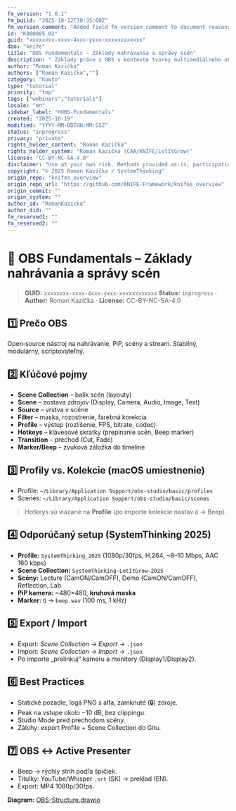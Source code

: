 ```yaml
---
fm_version: "1.0.1"
fm_build: "2025-10-12T10:35:00Z"
fm_version_comment: "Added field fm_version_comment to document reasons for FM updates"
id: "K000085_02"
guid: "xxxxxxxx-xxxx-4xxx-yxxx-xxxxxxxxxxxx"
dao: "knife"
title: "OBS Fundamentals – Základy nahrávania a správy scén"
description: " Základy práce s OBS v kontexte tvorny multimediálneho obsahu"
author: "Roman Kazička"
authors: ["Roman Kazička",""]
category: "howto"
type: "tutorial"
priority: "top"
tags: ["webinars","tutorials"]
locale: "en"
sidebar_label: "HOBS-Fundamentals"
created: "2025-10-19"
modified: "YYYY-MM-DDTHH:MM:SSZ"
status: "inprogress"
privacy: "private"
rights_holder_content: "Roman Kazička"
rights_holder_system: "Roman Kazička (CAA/KNIFE/LetItGrow)"
license: "CC-BY-NC-SA-4.0"
disclaimer: "Use at your own risk. Methods provided as-is; participation is voluntary and context-aware."
copyright: "© 2025 Roman Kazička / SystemThinking"
origin_repo: "knifes_overview"
origin_repo_url: "https://github.com/KNIFE-Framework/knifes_overview"
origin_commit: ""
origin_system: ""
author_id: "RomanKazicka"
author_did: ""
fm_reserved1: ""
fm_reserved2: ""
---
```

# 🎥 OBS Fundamentals – Základy nahrávania a správy scén

<!-- fm-visible: start -->
> **GUID:** `xxxxxxxx-xxxx-4xxx-yxxx-xxxxxxxxxxxx`
> **Status:** `inprogress` · **Author:** Roman Kazička · **License:** CC-BY-NC-SA-4.0
<!-- fm-visible: end -->

## 1️⃣ Prečo OBS
Open‑source nástroj na nahrávanie, PiP, scény a stream. Stabilný, modulárny, scriptovateľný.

## 2️⃣ Kľúčové pojmy
- **Scene Collection** – balík scén (layouty)
- **Scene** – zostava zdrojov (Display, Camera, Audio, Image, Text)
- **Source** – vrstva v scéne
- **Filter** – maska, rozostrenie, farebná korekcia
- **Profile** – výstup (rozlíšenie, FPS, bitrate, codec)
- **Hotkeys** – klávesové skratky (prepínanie scén, Beep marker)
- **Transition** – prechod (Cut, Fade)
- **Marker/Beep** – zvuková záložka do timeline

## 3️⃣ Profily vs. Kolekcie (macOS umiestnenie)
- Profile: `~/Library/Application Support/obs-studio/basic/profiles`
- Scenes:  `~/Library/Application Support/obs-studio/basic/scenes`
> Hotkeys sú viazané na **Profile** (po importe kolekcie nastav `Q` → Beep).

## 4️⃣ Odporúčaný setup (SystemThinking 2025)
- **Profile:** `SystemThinking_2025` (1080p/30fps, H.264, ~8–10 Mbps, AAC 160 kbps)
- **Scene Collection:** `SystemThinking-LetItGrow-2025`
- **Scény:** Lecture (CamON/CamOFF), Demo (CamON/CamOFF), Reflection, Lab
- **PiP kamera:** ~480×480, **kruhová maska**
- **Marker:** `Q` → `beep.wav` (100 ms, 1 kHz)

## 5️⃣ Export / Import
- Export: *Scene Collection → Export* → `.json`
- Import: *Scene Collection → Import* → `.json`
- Po importe „prelinkuj“ kameru a monitory (Display1/Display2).

## 6️⃣ Best Practices
- Statické pozadie, logá PNG s alfa, zamknuté (🔒) zdroje.
- Peak na vstupe okolo −10 dB, bez clippingu.
- Studio Mode pred prechodom scény.
- Zálohy: export Profile + Scene Collection do Gitu.

## 7️⃣ OBS ↔ Active Presenter
- Beep → rýchly strih podľa špičiek.
- Titulky: YouTube/Whisper `.srt` (SK) → preklad (EN).
- Export: MP4 1080p/30fps.

**Diagram:** [OBS-Structure.drawio](./OBS-Structure.drawio)
